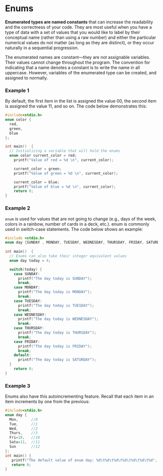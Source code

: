 # Enums

**Enumerated types are named constants** that can increase the readability and the correctness of your code.
They are most useful when you have a type of data with a set of values that you would like to label by their
conceptual name (rather than using a raw number) and either the particular numerical values do not matter
(as long as they are distinct), or they occur naturally in a sequential progression.

The enumerated names are constant—they are not assignable variables. Their values cannot change throughout the program. The convention for indicating that a name denotes a constant is to write the name in all uppercase. However, variables of the enumerated type can be created, and assigned to normally.

### Example 1
By default, the first item in the list is assigned the value 00, the second item is assigned the value 11, and so on. The code below demonstrates this:

```c
#include<stdio.h>
enum color {
  red,
  green,
  blue
};

int main()  {
  // Initializing a variable that will hold the enums
  enum color current_color = red;
	printf("Value of red = %d \n", current_color);	

	current_color = green;
	printf("Value of green = %d \n", current_color);	

	current_color = blue;
	printf("Value of blue = %d \n", current_color);	
	return 0;
}
```

### Example 2
`enum` is used for values that are not going to change (e.g., days of the week, colors in a rainbow, number of cards in a deck, etc.).
enum is commonly used in switch-case statements. The code below shows an example:

```c
#include <stdio.h> 
enum day {SUNDAY , MONDAY, TUESDAY, WEDNESDAY, THURSDAY, FRIDAY, SATURDAY}; 
  
int main()  {
  // Enums can also take their integer equivalent values
  enum day today = 4;

  switch(today) {
    case SUNDAY:
      printf("The day today is SUNDAY");
      break;
    case MONDAY:
      printf("The day today is MONDAY");
      break;
    case TUESDAY:
      printf("The day today is TUESDAY");
      break;
    case WEDNESDAY:
      printf("The day today is WEDNESDAY");
      break;
    case THURSDAY:
      printf("The day today is THURSDAY");
      break;
    case FRIDAY:
      printf("The day today is FRIDAY");
      break;
    default:
      printf("The day today is SATURDAY");
  }
    return 0; 
} 
```

### Example 3
Enums also have this autoincrementing feature. Recall that each item in an item increments by one from the previous:

```c
#include<stdio.h>
enum day {
  Mon,      //0
  Tue,      //1
  Wed,      //2
  Thurs,    //3
  Fri=18,   //18
  Satu=11,  //11
  Sun       //12
};
int main() {
   printf("The default value of enum day: %d\t%d\t%d\t%d\t%d\t%d\t%d", Mon , Tue, Wed, Thur, Fri, Sat, Sun);
   return 0;
}
```